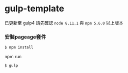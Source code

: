 # gulp-template

已更新至 gulp4 請先確認 
`node 8.11.1` 與 `npm 5.6.0` 以上版本

### 安裝pageage套件
```
$ npm install
```
npm run
```
$ gulp
```